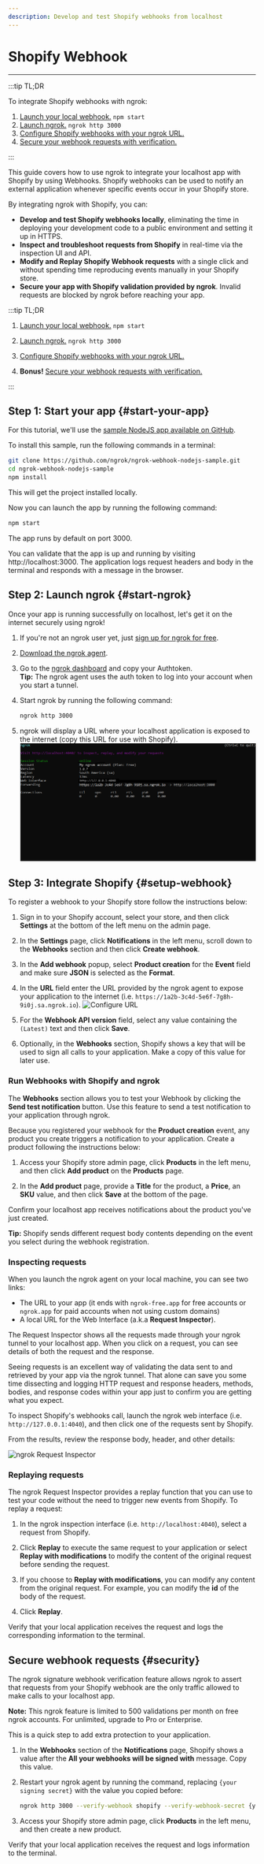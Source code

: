 ```yaml
---
description: Develop and test Shopify webhooks from localhost
---
```


# Shopify Webhook

---

:::tip TL;DR

To integrate Shopify webhooks with ngrok:

1. [Launch your local webhook.](#start-your-app) `npm start`
1. [Launch ngrok.](#start-ngrok) `ngrok http 3000`
1. [Configure Shopify webhooks with your ngrok URL.](#setup-webhook)
1. [Secure your webhook requests with verification.](#security)

:::

This guide covers how to use ngrok to integrate your localhost app with Shopify by using Webhooks.
Shopify webhooks can be used to notify an external application whenever specific events occur in your Shopify store.

By integrating ngrok with Shopify, you can:

- **Develop and test Shopify webhooks locally**, eliminating the time in deploying your development code to a public environment and setting it up in HTTPS.
- **Inspect and troubleshoot requests from Shopify** in real-time via the inspection UI and API.
- **Modify and Replay Shopify Webhook requests** with a single click and without spending time reproducing events manually in your Shopify store.
- **Secure your app with Shopify validation provided by ngrok**. Invalid requests are blocked by ngrok before reaching your app.

:::tip TL;DR

1. [Launch your local webhook.](#start-your-app) `npm start`
2. [Launch ngrok.](#start-ngrok) `ngrok http 3000`
3. [Configure Shopify webhooks with your ngrok URL.](#setup-webhook)

4. **Bonus!** [Secure your webhook requests with verification.](#security)

:::

## **Step 1**: Start your app {#start-your-app}

For this tutorial, we'll use the [sample NodeJS app available on GitHub](https://github.com/ngrok/ngrok-webhook-nodejs-sample).

To install this sample, run the following commands in a terminal:

```bash
git clone https://github.com/ngrok/ngrok-webhook-nodejs-sample.git
cd ngrok-webhook-nodejs-sample
npm install
```

This will get the project installed locally.

Now you can launch the app by running the following command:

```bash
npm start
```

The app runs by default on port 3000.

You can validate that the app is up and running by visiting http://localhost:3000. The application logs request headers and body in the terminal and responds with a message in the browser.

## **Step 2**: Launch ngrok {#start-ngrok}

Once your app is running successfully on localhost, let's get it on the internet securely using ngrok!

1. If you're not an ngrok user yet, just [sign up for ngrok for free](https://ngrok.com/signup).

1. [Download the ngrok agent](https://ngrok.com/download).

1. Go to the [ngrok dashboard](https://dashboard.ngrok.com) and copy your Authtoken. <br />
   **Tip:** The ngrok agent uses the auth token to log into your account when you start a tunnel.
1. Start ngrok by running the following command:

   ```bash
   ngrok http 3000
   ```

1. ngrok will display a URL where your localhost application is exposed to the internet (copy this URL for use with Shopify).
   ![ngrok agent running](/img/integrations/launch_ngrok_tunnel.png)

## **Step 3**: Integrate Shopify {#setup-webhook}

To register a webhook to your Shopify store follow the instructions below:

1. Sign in to your Shopify account, select your store, and then click **Settings** at the bottom of the left menu on the admin page.

1. In the **Settings** page, click **Notifications** in the left menu, scroll down to the **Webhooks** section and then click **Create webhook**.

1. In the **Add webhook** popup, select **Product creation** for the **Event** field and make sure **JSON** is selected as the **Format**.

1. In the **URL** field enter the URL provided by the ngrok agent to expose your application to the internet (i.e. `https://1a2b-3c4d-5e6f-7g8h-9i0j.sa.ngrok.io`).
   ![Configure URL](img/ngrok_url_configuration_shopify.png)

1. For the **Webhook API version** field, select any value containing the `(Latest)` text and then click **Save**.

1. Optionally, in the **Webhooks** section, Shopify shows a key that will be used to sign all calls to your application. Make a copy of this value for later use.

### Run Webhooks with Shopify and ngrok

The **Webhooks** section allows you to test your Webhook by clicking the **Send test notification** button. Use this feature to send a test notification to your application through ngrok.

Because you registered your webhook for the **Product creation** event, any product you create triggers a notification to your application. Create a product following the instructions below:

1. Access your Shopify store admin page, click **Products** in the left menu, and then click **Add product** on the **Products** page.

1. In the **Add product** page, provide a **Title** for the product, a **Price**, an **SKU** value, and then click **Save** at the bottom of the page.

Confirm your localhost app receives notifications about the product you've just created.

**Tip:** Shopify sends different request body contents depending on the event you select during the webhook registration.

### Inspecting requests

When you launch the ngrok agent on your local machine, you can see two links:

- The URL to your app (it ends with `ngrok-free.app` for free accounts or `ngrok.app` for paid accounts when not using custom domains)
- A local URL for the Web Interface (a.k.a **Request Inspector**).

The Request Inspector shows all the requests made through your ngrok tunnel to your localhost app. When you click on a request, you can see details of both the request and the response.

Seeing requests is an excellent way of validating the data sent to and retrieved by your app via the ngrok tunnel. That alone can save you some time dissecting and logging HTTP request and response headers, methods, bodies, and response codes within your app just to confirm you are getting what you expect.

To inspect Shopify's webhooks call, launch the ngrok web interface (i.e. `http://127.0.0.1:4040`), and then click one of the requests sent by Shopify.

From the results, review the response body, header, and other details:

![ngrok Request Inspector](img/ngrok_introspection_shopify_hooks.png)

### Replaying requests

The ngrok Request Inspector provides a replay function that you can use to test your code without the need to trigger new events from Shopify. To replay a request:

1. In the ngrok inspection interface (i.e. `http://localhost:4040`), select a request from Shopify.

1. Click **Replay** to execute the same request to your application or select **Replay with modifications** to modify the content of the original request before sending the request.

1. If you choose to **Replay with modifications**, you can modify any content from the original request. For example, you can modify the **id** of the body of the request.

1. Click **Replay**.

Verify that your local application receives the request and logs the corresponding information to the terminal.

## Secure webhook requests {#security}

The ngrok signature webhook verification feature allows ngrok to assert that requests from your Shopify webhook are the only traffic allowed to make calls to your localhost app.

**Note:** This ngrok feature is limited to 500 validations per month on free ngrok accounts. For unlimited, upgrade to Pro or Enterprise.

This is a quick step to add extra protection to your application.

1. In the **Webhooks** section of the **Notifications** page, Shopify shows a value after the **All your webhooks will be signed with** message. Copy this value.

1. Restart your ngrok agent by running the command, replacing `{your signing secret}` with the value you copied before:

   ```bash
   ngrok http 3000 --verify-webhook shopify --verify-webhook-secret {your signing secret}
   ```

1. Access your Shopify store admin page, click **Products** in the left menu, and then create a new product.

Verify that your local application receives the request and logs information to the terminal.
